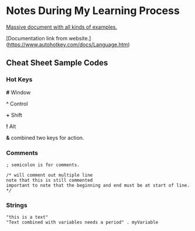 # Notes During My Learning Process

[Massive document with all kinds of examples.](https://daviddeley.com/autohotkey/xprxmp/autohotkey_expression_examples.htm)

[Documentation link from website.] (https://www.autohotkey.com/docs/Language.htm)

## Cheat Sheet Sample Codes

### Hot Keys

**#** Window

**^** Control

**+** Shift

**!** Alt

**&** combined two keys for action.

### Comments

    ; semicolon is for comments.

    /* will comment out multiple line
    note that this is still commented
    important to note that the beginning and end must be at start of line.
    */

### Strings

    "this is a text"
    "Text combined with variables needs a period" . myVariable
    
    
    
